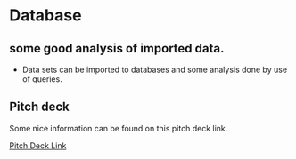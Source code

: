 # Database

## some good analysis of imported data.

- Data sets can be imported to databases and some analysis done by use of queries.

## Pitch deck
Some nice information can be found on this pitch deck link.

[Pitch Deck Link ](https://docs.google.com/presentation/d/1aJ7XDUVE_Sq2ifGnFNwV6bfWZ0GuG4XKqo_yTb_YOL0/edit?usp=sharing)


